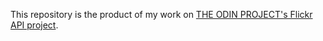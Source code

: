 This repository is the product of my work on [THE ODIN PROJECT's Flickr API project](https://www.theodinproject.com/lessons/ruby-on-rails-flickr-api).
